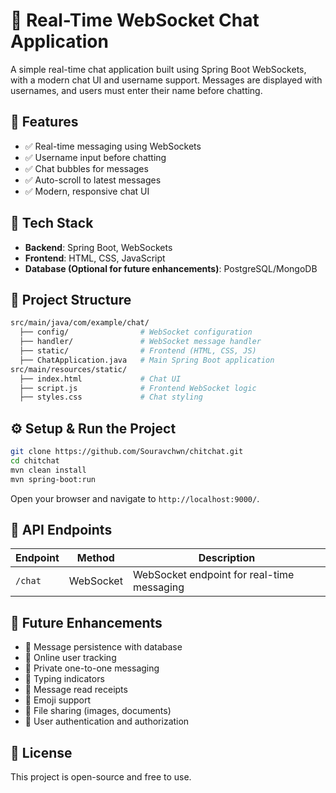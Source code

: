 # 💬 Real-Time WebSocket Chat Application

A simple real-time chat application built using Spring Boot WebSockets, with a modern chat UI and username support.
Messages are displayed with usernames, and users must enter their name before chatting.

## 🚀 Features

- ✅ Real-time messaging using WebSockets
- ✅ Username input before chatting
- ✅ Chat bubbles for messages
- ✅ Auto-scroll to latest messages
- ✅ Modern, responsive chat UI

## 📌 Tech Stack

- **Backend**: Spring Boot, WebSockets
- **Frontend**: HTML, CSS, JavaScript
- **Database (Optional for future enhancements)**: PostgreSQL/MongoDB

## 📂 Project Structure

```bash
src/main/java/com/example/chat/
  ├── config/                # WebSocket configuration
  ├── handler/               # WebSocket message handler
  ├── static/                # Frontend (HTML, CSS, JS)
  ├── ChatApplication.java   # Main Spring Boot application
src/main/resources/static/
  ├── index.html             # Chat UI
  ├── script.js              # Frontend WebSocket logic
  ├── styles.css             # Chat styling
```

## ⚙️ Setup & Run the Project

```bash
git clone https://github.com/Souravchwn/chitchat.git
cd chitchat
mvn clean install
mvn spring-boot:run
```

Open your browser and navigate to `http://localhost:9000/`.

## 📜 API Endpoints

| Endpoint | Method    | Description                                |
|----------|-----------|--------------------------------------------|
| `/chat`  | WebSocket | WebSocket endpoint for real-time messaging |

## 📌 Future Enhancements

- 🔹 Message persistence with database
- 🔹 Online user tracking
- 🔹 Private one-to-one messaging
- 🔹 Typing indicators
- 🔹 Message read receipts
- 🔹 Emoji support
- 🔹 File sharing (images, documents)
- 🔹 User authentication and authorization

## 📜 License

This project is open-source and free to use.
